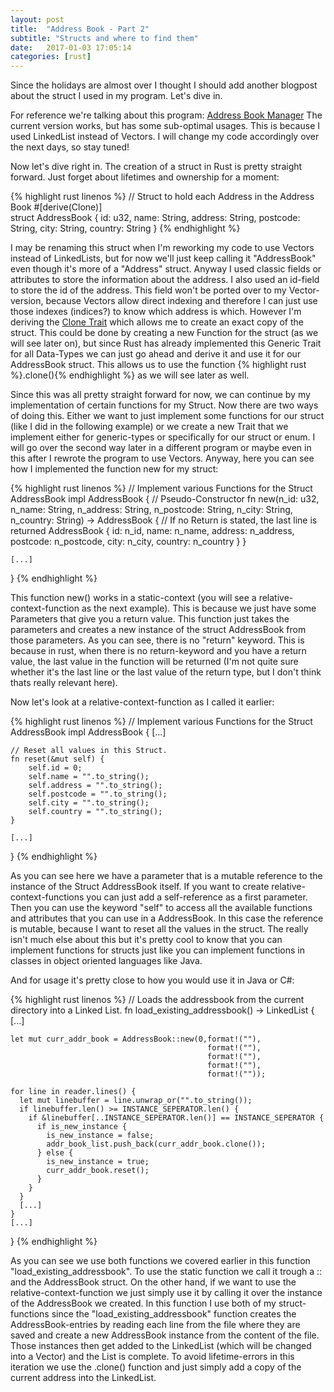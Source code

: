 ```yaml
---
layout: post
title:  "Address Book - Part 2"
subtitle: "Structs and where to find them"
date:   2017-01-03 17:05:14
categories: [rust]
---
```

Since the holidays are almost over I thought I should add another blogpost about the struct I used in my program. Let's dive in.

For reference we're talking about this program: [Address Book Manager](https://github.com/fabiovitalba/address_book)
The current version works, but has some sub-optimal usages. This is because I used LinkedList instead of Vectors. I will change my code accordingly over the next days, so stay tuned!

Now let's dive right in. The creation of a struct in Rust is pretty straight forward. Just forget about lifetimes and ownership for a moment:

{% highlight rust linenos %}
  // Struct to hold each Address in the Address Book
  #[derive(Clone)]    
  struct AddressBook {
    id: u32,
    name: String,
    address: String,
    postcode: String,
    city: String,
    country: String
  }
{% endhighlight %}

I may be renaming this struct when I'm reworking my code to use Vectors instead of LinkedLists, but for now we'll just keep calling it &quot;AddressBook&quot; even though it's more of a &quot;Address&quot; struct. Anyway I used classic fields or attributes to store the information about the address. I also used an id-field to store the id of the address. This field won't be ported over to my Vector-version, because Vectors allow direct indexing and therefore I can just use those indexes (indices?) to know which address is which.
However I'm deriving the [Clone Trait](https://doc.rust-lang.org/std/clone/trait.Clone.html) which allows me to create an exact copy of the struct. This could be done by creating a new Function for the struct (as we will see later on), but since Rust has already implemented this Generic Trait for all Data-Types we can just go ahead and derive it and use it for our AddressBook struct. This allows us to use the function {% highlight rust %}.clone(){% endhighlight %} as we will see later as well.

Since this was all pretty straight forward for now, we can continue by my implementation of certain functions for my Struct. Now there are two ways of doing this. Either we want to just implement some functions for our struct (like I did in the following example) or we create a new Trait that we implement either for generic-types or specifically for our struct or enum. I will go over the second way later in a different program or maybe even in this after I rewrote the program to use Vectors.
Anyway, here you can see how I implemented the function new for my struct:

{% highlight rust linenos %}
  // Implement various Functions for the Struct AddressBook
  impl AddressBook {
    // Pseudo-Constructor
    fn new(n_id: u32, n_name: String, n_address: String,
           n_postcode: String, n_city: String,
           n_country: String) -> AddressBook
    {
        // If no Return is stated, the last line is returned
        AddressBook {
            id: n_id,
            name: n_name,
            address: n_address,
            postcode: n_postcode,
            city: n_city,
            country: n_country
        }
    }

    [...]
  }
{% endhighlight %}

This function <span class="hljs-function">new()</span> works in a static-context (you will see a relative-context-function as the next example). This is because we just have some Parameters that give you a return value. This function just takes the parameters and creates a new instance of the struct AddressBook from those parameters. As you can see, there is no &quot;return&quot; keyword. This is because in rust, when there is no return-keyword and you have a return value, the last value in the function will be returned (I'm not quite sure whether it's the last line or the last value of the return type, but I don't think thats really relevant here).

Now let's look at a relative-context-function as I called it earlier:

{% highlight rust linenos %}
  // Implement various Functions for the Struct AddressBook
  impl AddressBook {
    [...]

    // Reset all values in this Struct.
    fn reset(&mut self) {
        self.id = 0;
        self.name = "".to_string();
        self.address = "".to_string();
        self.postcode = "".to_string();
        self.city = "".to_string();
        self.country = "".to_string();
    }

    [...]
  }
{% endhighlight %}

As you can see here we have a parameter that is a mutable reference to the instance of the Struct AddressBook itself. If you want to create relative-context-functions you can just add a self-reference as a first parameter. Then you can use the keyword &quot;self&quot; to access all the available functions and attributes that you can use in a AddressBook.
In this case the reference is mutable, because I want to reset all the values in the struct. The really isn't much else about this but it's pretty cool to know that you can implement functions for structs just like you can implement functions in classes in object oriented languages like Java.

And for usage it's pretty close to how you would use it in Java or C#:

{% highlight rust linenos %}
  // Loads the addressbook from the current directory into a Linked List.
  fn load_existing_addressbook() -> LinkedList<AddressBook> {
    [...]

    let mut curr_addr_book = AddressBook::new(0,format!(""),
                                                format!(""),
                                                format!(""),
                                                format!(""),
                                                format!(""));

    for line in reader.lines() {
      let mut linebuffer = line.unwrap_or("".to_string());
      if linebuffer.len() >= INSTANCE_SEPERATOR.len() {
        if &linebuffer[..INSTANCE_SEPERATOR.len()] == INSTANCE_SEPERATOR {
          if is_new_instance {
            is_new_instance = false;
            addr_book_list.push_back(curr_addr_book.clone());
          } else {
            is_new_instance = true;
            curr_addr_book.reset();
          }
        }
      }
      [...]
    }
    [...]
  }
{% endhighlight %}

As you can see we use both functions we covered earlier in this function &quot;<span class="hljs-function">load_existing_addressbook</span>&quot;. To use the static function we call it trough a :: and the AddressBook struct. On the other hand, if we want to use the relative-context-function we just simply use it by calling it over the instance of the AddressBook we created.
In this function I use both of my struct-functions since the &quot;<span class="hljs-function">load_existing_addressbook</span>&quot; function creates the AddressBook-entries by reading each line from the file where they are saved and create a new AddressBook instance from the content of the file. Those instances then get added to the LinkedList (which will be changed into a Vector) and the List is complete.
To avoid lifetime-errors in this iteration we use the <span class="hljs-function">.clone()</span> function and just simply add a copy of the current address into the LinkedList.
